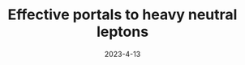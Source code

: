 ---
title: 'Effective portals to heavy neutral leptons'
authors:  Enrique Fernández-Martínez,  Manuel González-López,  Josu Hernández-García,  Matheus Hostert,  Jacobo López-Pavón
collection: publication
permalink: /publication/2023-4-13-Effectiveportalstoheavyneutralleptons
date: 2023-4-13
venue:  
paperurl: 'https://arxiv.org/abs/2304.06772'
citation: 'Effective portals to heavy neutral leptons, Enrique Fernández-Martínez, Manuel González-López, Josu Hernández-García, Matheus Hostert, Jacobo López-Pavón, preprint, 2023'
eprint: '2304.06772'
---